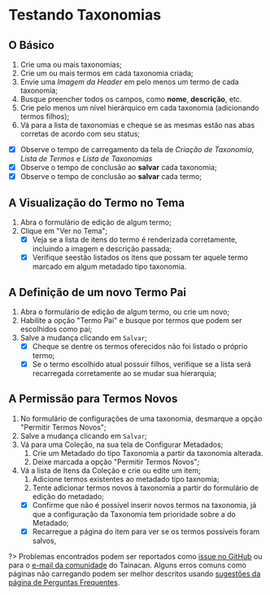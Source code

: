 # Testando Taxonomias

## O Básico

1. Crie uma ou mais taxonomias;
2. Crie um ou mais termos em cada taxonomia criada;
  1. Envie uma *Imagem da Header* em pelo menos um termo de cada taxonomia;
  2. Busque preencher todos os campos, como **nome**, **descrição**, etc.
  3. Crie pelo menos um nível hierárquico em cada taxonomia (adicionando termos filhos);
3. Vá para a lista de taxonomias e cheque se as mesmas estão nas abas corretas de acordo com seu status;
  - [x] Observe o tempo de carregamento da tela de *Criação de Taxonomia*, *Lista de Termos* e *Lista de Taxonomias*
  - [x] Observe o tempo de conclusão ao **salvar** cada taxonomia;
  - [x] Observe o tempo de conclusão ao **salvar** cada termo;

## A Visualização do Termo no Tema

1. Abra o formulário de edição de algum termo;
2. Clique em "Ver no Tema";
   - [x] Veja se a lista de itens do termo é renderizada corretamente, incluindo a imagem e descrição passada;
   - [x] Verifique seestão listados os itens que possam ter aquele termo marcado em algum metadado tipo taxonomia.

## A Definição de um novo Termo Pai

1. Abra o formulário de edição de algum termo, ou crie um novo;
2. Habilite a opção "Termo Pai" e busque por termos que podem ser escolhidos como pai;
3. Salve a mudança clicando em `Salvar`;
   - [x] Cheque se dentre os termos oferecidos não foi listado o próprio termo;
   - [x] Se o termo escolhido atual possuir filhos, verifique se a lista será recarregada corretamente ao se mudar sua hierarquia; 

## A Permissão para Termos Novos

1. No formulário de configurações de uma taxonomia, desmarque a opção "Permitir Termos Novos";
2. Salve a mudança clicando em `Salvar`;
3. Vá para uma Coleção, na sua tela de Configurar Metadados;
   1. Crie um Metadado do tipo Taxonomia a partir da taxonomia alterada.
   2. Deixe marcada a opção "Permitir Termos Novos";
4. Vá a lista de Itens da Coleção e crie ou edite um item;
   1. Adicione termos existentes ao metadado tipo taxnomia;
   2. Tente adicionar termos novos à taxonomia a partir do formulário de edição do metadado; 
    - [x] Confirme que não é possível inserir novos termos na taxonomia, já que a configuração da Taxonomia tem prioridade sobre a do Metadado;
    - [x] Recarregue a página do item para ver se os termos possíveis foram salvos,

?> Problemas encontrados podem ser reportados como [issue no GitHub](https://github.com/tainacan/tainacan/issues ':ignore') ou para o [e-mail da comunidade](mailto:tainacan@lists.riseup.net ':ignore') do Tainacan. Alguns erros comuns como páginas não carregando podem ser melhor descritos usando [sugestões da página de Perguntas Frequentes](/pt-br/faq#acho-que-encontrei-um-erro-como-devo-proceder).